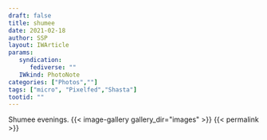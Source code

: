 ```yaml
---
draft: false
title: shumee 
date: 2021-02-18
author: SSP
layout: IWArticle
params:
   syndication:
      fediverse: ""
   IWkind: PhotoNote
categories: ["Photos",""]
tags: ["micro", "Pixelfed","Shasta"] 
tootid: ""
---
```


Shumee evenings.
{{< image-gallery gallery_dir="images" >}}
{{< permalink >}}
